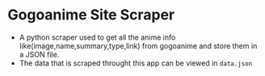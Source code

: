 # Gogoanime Site Scraper

* A python scraper used to get all the anime info like(image,name,summary,type,link) from gogoanime and store them in a JSON file.
* The data that is scraped throught this app can be viewed in `data.json`
